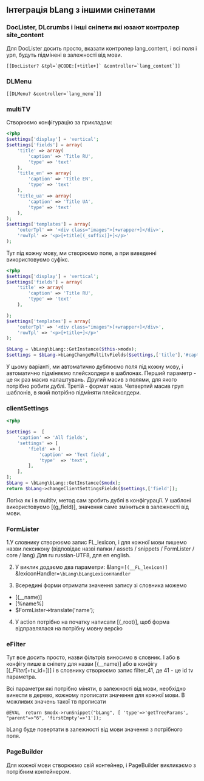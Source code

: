## Інтеграція bLang з іншими сніпетами ##
 
### DocLister, DLcrumbs і інші сніпети які юзают контролер site_content
Для DocLister досить просто, вказати контролер lang_content, і всі поля і урл, будуть підмінені в залежності від мови.
```
[[DocLister? &tpl=`@CODE:[+title+]` &controller=`lang_content`]]
```
### DLMenu
```
[[DLMenu? &controller=`lang_menu`]]
```

### multiTV
Створюємо конфігурацію за прикладом:
```php
<?php
$settings['display'] = 'vertical';
$settings['fields'] = array(
    'title' => array(
        'caption' => 'Title RU',
        'type' => 'text'
    ),
    'title_en' => array(
        'caption' => 'Title EN',
        'type' => 'text'
    ),
    'title_ua' => array(
        'caption' => 'Title UA',
        'type' => 'text'
    ),
);
$settings['templates'] = array(
    'outerTpl' => '<div class="images">[+wrapper+]</div>',
    'rowTpl' => '<p>[+title[(_suffix)]+]</p>'
);
```
Тут під кожну мову, ми створюємо поле, а при виведенні використовуємо суфікс.

```php
<?php
$settings['display'] = 'vertical';
$settings['fields'] = array(
    'title' => array(
        'caption' => 'Title RU',
        'type' => 'text'
    ),

);
$settings['templates'] = array(
    'outerTpl' => '<div class="images">[+wrapper+]</div>',
    'rowTpl' => '<p>[+title+]</p>'
);

$bLang = \bLang\bLang::GetInstance($this->modx);
$settings = $bLang->bLangChangeMultitvFields($settings,['title'],'#caption# (#lang#)',['templates']);
```
У цьому варіанті, ми автоматично дублюємо поля під кожну мову, і автоматично підміняємо плейсхолдери в шаблонах.
Перший параметр - це як раз масив налаштувань.
Другий масив з полями, для якого потрібно робити дублі.
Третій - формат назв.
Четвертий масив груп шаблонів, в який потрібно підміняти плейсхолдери.


### clientSettings

```php
<?php

$settings =  [
    'caption' => 'All fields',
    'settings' => [
        'field' => [
            'caption' => 'Text field',
            'type'  => 'text',
        ],
    ],
];
$bLang = \bLang\bLang::GetInstance($modx);
return $bLang->changeClientSettingsFields($settings,['field']);

```
Логіка як і в multitv, метод сам зробить дублі в конфігурації. 
У шаблоні використовуємо [(g_field)], значення саме зміниться в залежності від мови.

### FormLister
1.У словнику створюємо запис FL_lexicon, і для кожної мови пишемо назви лексикону (відповідає назві папки / assets / snippets / FormLister / core / lang)
Для ru russian-UTF8, для en english.  

2. У виклик додаємо два параметри:
    &lang=`[(__FL_lexicon)]`
    &lexiconHandler=`\bLang\bLangLexiconHandler`

3. Всередині форми отримати значення запису зі словника можемо
* [(__name)]
* [%name%]
* $FormLister->translate('name');

4. У action потрібно на початку написати [(_root)], щоб форма відправлялася на потрібну мовну версію

### eFilter

Тут все досить просто, назви фільтрів виносимо в словник.
І або в конфігу пише в сніпету для назви [(__name)] або в конфігу
[(__Filter_[+tv_id+])] і в словнику створюємо запис filter_41, де 41 - це id tv параметра.

Всі параметри які потрібно міняти, в залежності від мови, необхідно винести в дерево,
кожному прописати значення для кожної мови. В можливих значень такої тв прописати
```
@EVAL  return $modx->runSnippet("bLang", [ 'type'=>'getTreeParams',  "parent"=>"6", 'firstEmpty'=>'1']);
```
bLang буде повертати в залежності від мови значення з потрібного поля.


### PageBuilder

Для кожної мови створюємо свій контейнер, і PageBuilder викликаємо з потрібним контейнером.
